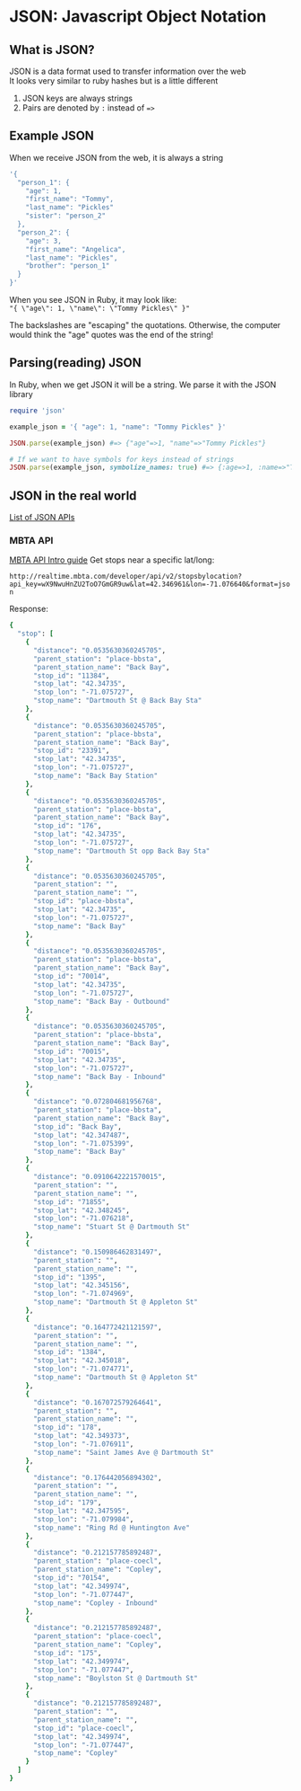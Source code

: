 # JSON: Javascript Object Notation  

## What is JSON?
JSON is a data format used to transfer information over the web  
It looks very similar to ruby hashes but is a little different
  1) JSON keys are always strings
  2) Pairs are denoted by `:` instead of `=>`


## Example JSON
When we receive JSON from the web, it is always a string
```ruby
'{
  "person_1": {
    "age": 1,
    "first_name": "Tommy",
    "last_name": "Pickles"
    "sister": "person_2"
  },
  "person_2": {
    "age": 3,
    "first_name": "Angelica",
    "last_name": "Pickles",
    "brother": "person_1"
  }
}'
```

When you see JSON in Ruby, it may look like:  
`"{ \"age\": 1, \"name\": \"Tommy Pickles\" }"`

The backslashes are "escaping" the quotations.  Otherwise, the computer would think the "age" quotes was the end of the string!  


## Parsing(reading) JSON
In Ruby, when we get JSON it will be a string.  We parse it with the JSON library
```ruby
require 'json'

example_json = '{ "age": 1, "name": "Tommy Pickles" }'

JSON.parse(example_json) #=> {"age"=>1, "name"=>"Tommy Pickles"}

# If we want to have symbols for keys instead of strings
JSON.parse(example_json, symbolize_names: true) #=> {:age=>1, :name=>"Tommy Pickles"}
```


## JSON in the real world
[List of JSON APIs](https://github.com/toddmotto/public-apis)

### MBTA API
[MBTA API Intro guide](http://realtime.mbta.com/Portal/Content/Documents/MBTA-realtime_APIQuickStart_2016-04-05.pdf)
Get stops near a specific lat/long:  

`http://realtime.mbta.com/developer/api/v2/stopsbylocation?api_key=wX9NwuHnZU2ToO7GmGR9uw&lat=42.346961&lon=-71.076640&format=json`

Response:  
```ruby
{
  "stop": [
    {
      "distance": "0.0535630360245705",
      "parent_station": "place-bbsta",
      "parent_station_name": "Back Bay",
      "stop_id": "11384",
      "stop_lat": "42.34735",
      "stop_lon": "-71.075727",
      "stop_name": "Dartmouth St @ Back Bay Sta"
    },
    {
      "distance": "0.0535630360245705",
      "parent_station": "place-bbsta",
      "parent_station_name": "Back Bay",
      "stop_id": "23391",
      "stop_lat": "42.34735",
      "stop_lon": "-71.075727",
      "stop_name": "Back Bay Station"
    },
    {
      "distance": "0.0535630360245705",
      "parent_station": "place-bbsta",
      "parent_station_name": "Back Bay",
      "stop_id": "176",
      "stop_lat": "42.34735",
      "stop_lon": "-71.075727",
      "stop_name": "Dartmouth St opp Back Bay Sta"
    },
    {
      "distance": "0.0535630360245705",
      "parent_station": "",
      "parent_station_name": "",
      "stop_id": "place-bbsta",
      "stop_lat": "42.34735",
      "stop_lon": "-71.075727",
      "stop_name": "Back Bay"
    },
    {
      "distance": "0.0535630360245705",
      "parent_station": "place-bbsta",
      "parent_station_name": "Back Bay",
      "stop_id": "70014",
      "stop_lat": "42.34735",
      "stop_lon": "-71.075727",
      "stop_name": "Back Bay - Outbound"
    },
    {
      "distance": "0.0535630360245705",
      "parent_station": "place-bbsta",
      "parent_station_name": "Back Bay",
      "stop_id": "70015",
      "stop_lat": "42.34735",
      "stop_lon": "-71.075727",
      "stop_name": "Back Bay - Inbound"
    },
    {
      "distance": "0.072804681956768",
      "parent_station": "place-bbsta",
      "parent_station_name": "Back Bay",
      "stop_id": "Back Bay",
      "stop_lat": "42.347487",
      "stop_lon": "-71.075399",
      "stop_name": "Back Bay"
    },
    {
      "distance": "0.0910642221570015",
      "parent_station": "",
      "parent_station_name": "",
      "stop_id": "71855",
      "stop_lat": "42.348245",
      "stop_lon": "-71.076218",
      "stop_name": "Stuart St @ Dartmouth St"
    },
    {
      "distance": "0.150986462831497",
      "parent_station": "",
      "parent_station_name": "",
      "stop_id": "1395",
      "stop_lat": "42.345156",
      "stop_lon": "-71.074969",
      "stop_name": "Dartmouth St @ Appleton St"
    },
    {
      "distance": "0.164772421121597",
      "parent_station": "",
      "parent_station_name": "",
      "stop_id": "1384",
      "stop_lat": "42.345018",
      "stop_lon": "-71.074771",
      "stop_name": "Dartmouth St @ Appleton St"
    },
    {
      "distance": "0.167072579264641",
      "parent_station": "",
      "parent_station_name": "",
      "stop_id": "178",
      "stop_lat": "42.349373",
      "stop_lon": "-71.076911",
      "stop_name": "Saint James Ave @ Dartmouth St"
    },
    {
      "distance": "0.176442056894302",
      "parent_station": "",
      "parent_station_name": "",
      "stop_id": "179",
      "stop_lat": "42.347595",
      "stop_lon": "-71.079984",
      "stop_name": "Ring Rd @ Huntington Ave"
    },
    {
      "distance": "0.212157785892487",
      "parent_station": "place-coecl",
      "parent_station_name": "Copley",
      "stop_id": "70154",
      "stop_lat": "42.349974",
      "stop_lon": "-71.077447",
      "stop_name": "Copley - Inbound"
    },
    {
      "distance": "0.212157785892487",
      "parent_station": "place-coecl",
      "parent_station_name": "Copley",
      "stop_id": "175",
      "stop_lat": "42.349974",
      "stop_lon": "-71.077447",
      "stop_name": "Boylston St @ Dartmouth St"
    },
    {
      "distance": "0.212157785892487",
      "parent_station": "",
      "parent_station_name": "",
      "stop_id": "place-coecl",
      "stop_lat": "42.349974",
      "stop_lon": "-71.077447",
      "stop_name": "Copley"
    }
  ]
}
```
